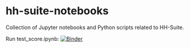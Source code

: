 # hh-suite-notebooks

Collection of Jupyter notebooks and Python scripts related to HH-Suite.

Run test_score.ipynb: [![Binder](https://mybinder.org/badge_logo.svg)](https://mybinder.org/v2/gh/dvs/hh-suite-notebooks/master?filepath=test_score.ipynb)
